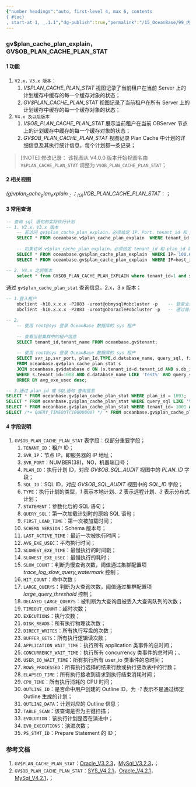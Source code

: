 ```yaml
---
{"number headings":"auto, first-level 4, max 6, contents
{ #toc}
, start-at 1, _.1.1","dg-publish":true,"permalink":"/15_OceanBase/99_内部表介绍/gv, plan_cache_plan_explain/","dgPassFrontmatter":true}
---
```



### gv\$plan_cache_plan_explain，GV\$OB_PLAN_CACHE_PLAN_STAT
#### 1 功能
1. `V2.x，V3.x 版本`：
	1. *V$PLAN_CACHE_PLAN_STAT* 视图记录了当前租户在当前 Server 上的计划缓存中缓存的每一个缓存对象的状态；
	2. *GV$PLAN_CACHE_PLAN_STAT* 视图记录了当前租户在所有 Server 上的计划缓存中缓存的每一个缓存对象的状态；
3. `V4.x 及以后版本`
	1. *V$OB_PLAN_CACHE_PLAN_STAT* 展示当前租户在当前 OBServer 节点上的计划缓存中缓存的每一个缓存对象的状态；
	2. *GV$OB_PLAN_CACHE_PLAN_STAT* 视图记录 Plan Cache 中计划的详细信息及其执行统计信息，每个计划都一条记录；

> [!NOTE] 修改记录：
> 该视图从 V4.0.0 版本开始视图名由 `V$PLAN_CACHE_PLAN_STAT` 调整为 `V$OB_PLAN_CACHE_PLAN_STAT`；

#### 2 相关视图
_(g)v$plan_cache_plan_explain_：；  
_(G)V$OB_PLAN_CACHE_PLAN_STAT_：；

#### 3 常用查询

```sql
-- 查询 sql 语句的实际执行计划
-- 1. V2.x，V3.x 版本
	-- 若访问 gv$plan_cache_plan_explain，必须给定 IP、Port、tenant_id 和 plan_id 这四列的值；  
	SELECT * FROM oceanbase.v$plan_cache_plan_explain  WHERE tenant_id = 1008 AND plan_id = 12568;  
	  
	-- 如果访问 v$plan_cache_plan_explain，必须给定 tenant_id 和 plan_id 的值，否则系统将返回空集；  
	SELECT * FROM oceanbase.gv$plan_cache_plan_explain  WHERE IP='100.64.174.102' and Port=2882 and tenant_id = 1008 AND plan_id = 12568;  
	SELECT * FROM oceanbase.gv$plan_cache_plan_explain  WHERE IP=host_ip() AND PORT = rpc_port() and tenant_id = 1008 AND plan_id = 12568;

-- 2. V4.x 之后版本
	select * from GV$OB_PLAN_CACHE_PLAN_EXPLAIN where tenant_id=1 and svr_ip='xx.xx.xx.xx' and svr_port=2882 and plan_id=349;
```

通过 `gv$plan_cache_plan_stat` 查询信息，2.x，3.x 版本；

```sql
-- 1.登入租户
	obclient -h10.x.x.x -P2883 -uroot@obmysql#obcluster -p    -- 登录业务 MySql 租户
	obclient -h10.x.x.x -P2883 -uroot@oboracle#obcluster -p   -- 通过普通用户登录 Oracle 租户

-- 2.
	-- 使用 root@sys 登录 OceanBase 数据库的 sys 租户  
	
	-- 查看当前集群中的租户信息  
	SELECT tenant_id,tenant_name FROM oceanbase.gv$tenant;  
	
	-- 使用 root@sys 登录 OceanBase 数据库的 sys 租户  
	SELECT svr_ip,svr_port, plan_Id,TYPE,d.database_name, query_sql, first_load_time, avg_exe_usec, slow_count,executions, slowest_exe_usec, sql_id  
	FROM oceanbase.gv$plan_cache_plan_stat s  
	JOIN oceanbase.gv$database d ON (s.tenant_id=d.tenant_id AND s.db_id=d.database_id)  
	WHERE s.tenant_id=1008 AND d.database_name LIKE 'test%' AND query_sql LIKE '%tab_1%'  
	ORDER BY avg_exe_usec desc;  

-- 3.通过 plan_id 或 SQL语句 查询信息
SELECT * FROM oceanbase.gv$plan_cache_plan_stat WHERE plan_id = 1093;
SELECT * FROM oceanbase.gv$plan_cache_plan_stat WHERE query_sql LIKE '%INSERT INTO test%';  -- 通过 SQL
SELECT * FROM oceanbase.gv$plan_cache_plan_stat WHERE tenant_id= 1001 AND STATEMENT LIKE 'insert into tab_1%'  limit 10\G 
SELECT /*+ QUERY_TIMEOUT(10000000) */ * FROM oceanbase.gv$plan_cache_plan_stat WHERE tenant_id= 1008 and statement LIKE '%tab_1%' limit 10\G
```


#### 4 字段说明
1. `GV$OB_PLAN_CACHE_PLAN_STAT` 表字段：仅部分重要字段；
	1. `TENANT_ID`：租户 ID；
	2. `SVR_IP`：节点 IP，即服务器的 IP 地址；
	3. `SVR_PORT`：NUMBER(38)，NO，机器端口号；
	4. `PLAN_ID`：执行计划 ID，对应 *GV\$OB_SQL_AUDIT* 视图中的 *PLAN_ID* 字段；
	5. `SQL_ID`：SQL ID，对应 *GV\$OB_SQL_AUDIT* 视图中的 *SQL_ID* 字段；
	6. `TYPE`：执行计划的类型，*1* 表示本地计划、*2* 表示远程计划、*3* 表示分布式计划；
	7. `STATEMENT`：参数化后的 SQL 语句；
	8. `QUERY_SQL`：第一次加载计划时的原始 SQL 语句；
	9. `FIRST_LOAD_TIME`：第一次被加载时间；
	10. `SCHEMA_VERSION`：Schema 版本号；
	11. `LAST_ACTIVE_TIME`：最近一次被执行时间；
	12. `AVG_EXE_USEC`：平均执行时间；
	13. `SLOWEST_EXE_TIME`：最慢执行的时间戳；
	14. `SLOWEST_EXE_USEC`：最慢执行的耗时；
	15. `SLOW_COUNT`：判断为慢查询次数，阈值通过集群配置项 *trace_log_slow_query_watermark* 控制；
	16. `HIT_COUNT`：命中次数；
	17. `LARGE_QUERYS`：判断为大查询次数，阈值通过集群配置项 *large_query_threshold* 控制；
	18. `DELAYED_LARGE_QUERYS`：被判断为大查询且被丢入大查询队列的次数；
	19. `TIMEOUT_COUNT`：超时次数；
	20. `EXECUTIONS`：执行次数；
	21. `DISK_READS`：所有执行物理读次数；
	22. `DIRECT_WRITES`：所有执行写盘的次数；
	23. `BUFFER_GETS`：所有执行逻辑读次数；
	24. `APPLICATION_WAIT_TIME`：执行所有 application 类事件的总时间；
	25. `CONCURRENCY_WAIT_TIME`：执行所有 concurrency 类事件的总时间；、
	26. `USER_IO_WAIT_TIME`：所有执行所有 user_io 类事件的总时间；
	27. `ROWS_PROCESSED`：所有执行选择的结果行数或执行更改表中的行数；
	28. `ELAPSED_TIME`：所有执行接收到请求到执行结束消耗时间；
	29. `CPU_TIME`：所有执行消耗的 CPU 时间；
	30. `OUTLINE_ID`：是否命中用户创建的 Outline ID，为 *-1* 表示不是通过绑定 Outline 生成的计划；
	31. `OUTLINE_DATA`：计划对应的 Outline 信息；
	32. `TABLE_SCAN`：该查询是否为主键扫描；
	33. `EVOLUTION`：该执行计划是否在演进中；
	34. `EVO_EXECUTIONS`：演进次数；
	35. `PS_STMT_ID`：Prepare Statement 的 ID；



### 参考文档
1. `GV$PLAN_CACHE_PLAN_STAT`：[Oracle_V3.2.3](https://www.oceanbase.com/docs/enterprise-oceanbase-database-cn-10000000000356201)，[MySql_V3.2.3](https://www.oceanbase.com/docs/enterprise-oceanbase-database-cn-10000000000356324)，；
2. `GV$OB_PLAN_CACHE_PLAN_STAT`：[SYS_V4.2.1](https://www.oceanbase.com/docs/common-oceanbase-database-cn-1000000000219745)，[Oracle_V4.2.1](https://www.oceanbase.com/docs/common-oceanbase-database-cn-1000000000219080)，[MySql_V4.2.1](https://www.oceanbase.com/docs/common-oceanbase-database-cn-1000000000219910)，；
